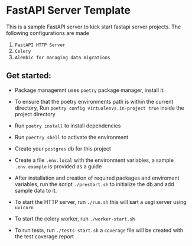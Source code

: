 # FastAPI Server Template

This is a sample FastAPI server to kick start fastapi server projects.
The following configurations are made

1. `FastAPI HTTP Server`
2. `Celery`
3. `Alembic for managing data migrations`

## Get started:

- Package managemnt uses `poetry` package manager, install it.
- To ensure that the poetry environments path is within the current directory,
   Run `poetry config virtualenvs.in-project true` inside the project directory

- Run `poetry install` to install dependencies
- Run `poertry shell` to activate the environment
- Create your `postgres` db for this project

- Create a file `.env.local` with the environment variables, a sample `.env.example` is provided as a guide
- After installation and creation of required packages and enviroment variables, run the script `./prestart.sh` to
  initialize the db and add sample data to it.
- To start the HTTP server, run `./run.sh` this will sart a usgi server using `uvicorn`
- To start the celery worker, run `./worker-start.sh`
- To run tests, run `./tests-start.sh` a `coverage` file will be created with the test coverage report
